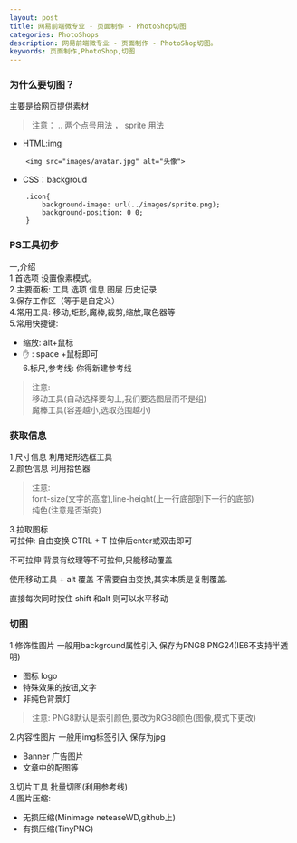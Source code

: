```yaml
---
layout: post
title: 网易前端微专业 - 页面制作 - PhotoShop切图
categories: PhotoShops
description: 网易前端微专业 - 页面制作 - PhotoShop切图。
keywords: 页面制作,PhotoShop,切图
---
```


### 为什么要切图？
主要是给网页提供素材  

> 注意： .. 两个点号用法 ， sprite 用法 

- HTML:img

```
	<img src="images/avatar.jpg" alt="头像">
```
- CSS：backgroud

```
	.icon{
		background-image: url(../images/sprite.png);
		background-position: 0 0;
	}	
```

### PS工具初步   
一,介绍  
1.首选项 设置像素模式。  
2.主要面板: 工具 选项 信息 图层 历史记录  
3.保存工作区（等于是自定义）  
4.常用工具: 移动,矩形,魔棒,裁剪,缩放,取色器等  
5.常用快捷键:  
- 缩放: alt+鼠标  
- ✋ : space +鼠标即可  
6.标尺,参考线: 你得新建参考线

> 注意:   
> 移动工具(自动选择要勾上,我们要选图层而不是组)  
> 魔棒工具(容差越小,选取范围越小) 

### 获取信息
1.尺寸信息 利用矩形选框工具  
2.颜色信息 利用拾色器

> 注意:  
> font-size(文字的高度),line-height(上一行底部到下一行的底部)  
> 纯色(注意是否渐变)

3.拉取图标  
可拉伸: 自由变换 CTRL + T  拉伸后enter或双击即可

不可拉伸 背景有纹理等不可拉伸,只能移动覆盖

使用移动工具 + alt 覆盖 不需要自由变换,其实本质是复制覆盖.

直接每次同时按住 shift 和alt 则可以水平移动


### 切图
1.修饰性图片 一般用background属性引入 保存为PNG8 PNG24(IE6不支持半透明)

- 图标 logo
- 特殊效果的按钮,文字
- 非纯色背景灯  

> 注意: PNG8默认是索引颜色,要改为RGB8颜色(图像,模式下更改)

2.内容性图片 一般用img标签引入  保存为jpg

- Banner 广告图片
- 文章中的配图等

3.切片工具 批量切图(利用参考线)  
4.图片压缩:

- 无损压缩(Minimage neteaseWD,github上)
- 有损压缩(TinyPNG)









